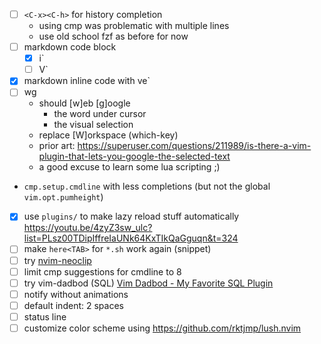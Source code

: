 - [ ] `<C-x><C-h>` for history completion
	- using cmp was problematic with multiple lines
	- use old school fzf as before for now
- [ ] markdown code block
	- [x] i`<Tab>
	- [ ] V`
- [x] markdown inline code with ve`
- [ ] <leader>wg
	- should [w]eb [g]oogle
		- the word under cursor
		- the visual selection
	- replace [W]orkspace (which-key)
	- prior art: https://superuser.com/questions/211989/is-there-a-vim-plugin-that-lets-you-google-the-selected-text
	- a good excuse to learn some lua scripting ;)
- `cmp.setup.cmdline` with less completions (but not the global `vim.opt.pumheight`)
- [x] use `plugins/` to make lazy reload stuff automatically
	  https://youtu.be/4zyZ3sw_ulc?list=PLsz00TDipIffreIaUNk64KxTIkQaGguqn&t=324
- [ ] make `here<TAB>` for `*.sh` work again (snippet)
- [ ] try [nvim-neoclip](https://github.com/AckslD/nvim-neoclip.lua)
- [ ] limit cmp suggestions for cmdline to 8
- [ ] try vim-dadbod (SQL)
	  [Vim Dadbod - My Favorite SQL Plugin](https://www.youtube.com/watch?v=ALGBuFLzDSA)
- [ ] notify without animations
- [ ] default indent: 2 spaces
- [ ] status line
- [ ] customize color scheme using https://github.com/rktjmp/lush.nvim
